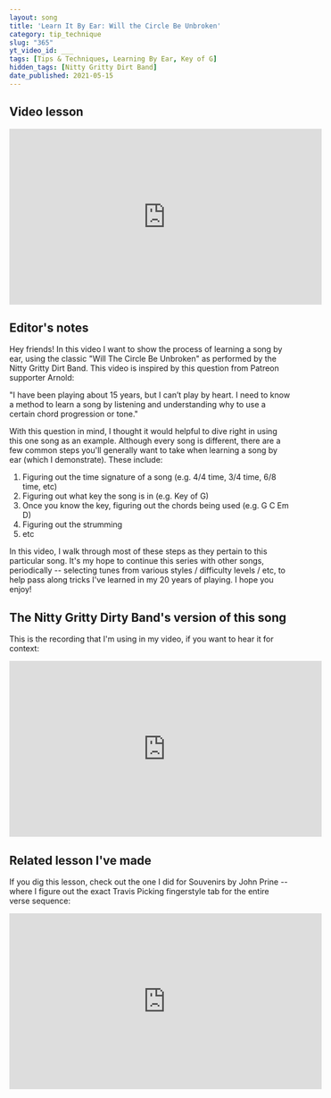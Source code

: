 ```yaml
---
layout: song
title: 'Learn It By Ear: Will the Circle Be Unbroken'
category: tip_technique
slug: "365"
yt_video_id: ___
tags: [Tips & Techniques, Learning By Ear, Key of G]
hidden_tags: [Nitty Gritty Dirt Band]
date_published: 2021-05-15
---
```


<!-- pdf_version: v2
pdf_numpages: 3
patreon_lesson_available: true
patreon_lesson_url: https://www.patreon.com/posts/50455320
pdf_for_sale: https://gum.co/jLmfB -->



## Video lesson

<iframe width="560" height="315" src="https://www.youtube.com/embed/MxvXa9yEgs8" frameborder="0" allow="accelerometer; autoplay; encrypted-media; gyroscope; picture-in-picture" allowfullscreen></iframe>

## Editor's notes

Hey friends! In this video I want to show the process of learning a song by ear, using the classic "Will The Circle Be Unbroken" as performed by the Nitty Gritty Dirt Band. This video is inspired by this question from Patreon supporter Arnold:

"I have been playing about 15 years, but I can’t play by heart. I need to know a method to learn a song by listening and understanding why to use a certain chord progression or tone."

With this question in mind, I thought it would helpful to dive right in using this one song as an example. Although every song is different, there are a few common steps you'll generally want to take when learning a song by ear (which I demonstrate). These include:

1. Figuring out the time signature of a song (e.g. 4/4 time, 3/4 time, 6/8 time, etc)
2. Figuring out what key the song is in (e.g. Key of G)
3. Once you know the key, figuring out the chords being used (e.g. G C Em D)
4. Figuring out the strumming
5. etc

In this video, I walk through most of these steps as they pertain to this particular song. It's my hope to continue this series with other songs, periodically -- selecting tunes from various styles / difficulty levels / etc, to help pass along tricks I've learned in my 20 years of playing. I hope you enjoy!

## The Nitty Gritty Dirty Band's version of this song

This is the recording that I'm using in my video, if you want to hear it for context:

<iframe width="560" height="315" src="https://www.youtube.com/embed/Ao4GEtMkKmg" frameborder="0" allow="accelerometer; autoplay; encrypted-media; gyroscope; picture-in-picture" allowfullscreen></iframe>

## Related lesson I've made

If you dig this lesson, check out the one I did for Souvenirs by John Prine -- where I figure out the exact Travis Picking fingerstyle tab for the entire verse sequence:

<iframe width="560" height="315" src="https://www.youtube.com/embed/dEOZ0WHnrrM" frameborder="0" allow="accelerometer; autoplay; encrypted-media; gyroscope; picture-in-picture" allowfullscreen></iframe>
